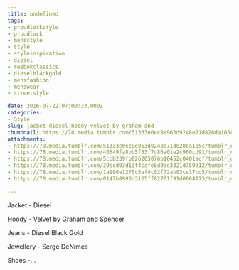 ```yaml
---
title: undefined
tags:
- proudlockstyle
- proudlock
- mensstyle
- style
- styleinspiration
- diesel
- reebokclassics
- dieselblackgold
- mensfashion
- menswear
- streetstyle

date: 2016-07-22T07:00:33.000Z
categories:
- Style
slug: jacket-diesel-hoody-velvet-by-graham-and
thumbnail: https://78.media.tumblr.com/51333e0ec8e963d9248e71d828da105c/tumblr_oaobhnCgux1rhrm24o1_1280.jpg
attachments:
- https://78.media.tumblr.com/51333e0ec8e963d9248e71d828da105c/tumblr_oaobhnCgux1rhrm24o1_1280.jpg
- https://78.media.tumblr.com/40549fa8bb5f83f7c86a01e2c960cd91/tumblr_oaobhnCgux1rhrm24o2_1280.jpg
- https://78.media.tumblr.com/5ccb239fb826205076b10452c0401acf/tumblr_oaobhnCgux1rhrm24o3_1280.jpg
- https://78.media.tumblr.com/39ecd93d13f4cafe8d9ed3321d759d12/tumblr_oaobhnCgux1rhrm24o6_1280.jpg
- https://78.media.tumblr.com/1a196a1276c5af4c02f72ab03ce17cd5/tumblr_oaobhnCgux1rhrm24o4_1280.jpg
- https://78.media.tumblr.com/0147b8993d3125ff827f1f91d0064173/tumblr_oaobhnCgux1rhrm24o5_1280.jpg

---
```


Jacket - Diesel 

  Hoody - Velvet by Graham and Spencer 

  Jeans - Diesel Black Gold 

  Jewellery - Serge DeNimes 

  Shoes -...
